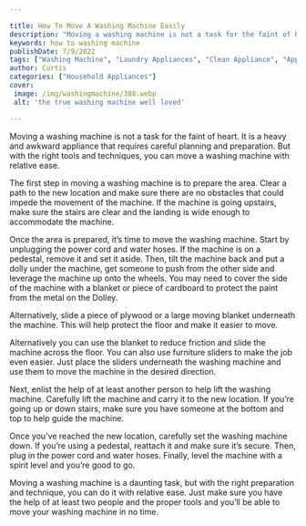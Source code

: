 ```yaml
---

title: How To Move A Washing Machine Easily
description: "Moving a washing machine is not a task for the faint of heart. It is a heavy and awkward appliance that requires careful planning ...find out now"
keywords: how to washing machine
publishDate: 7/9/2022
tags: ["Washing Machine", "Laundry Appliances", "Clean Appliance", "Appliance Guide"]
author: Curtis
categories: ["Household Appliances"]
cover: 
 image: /img/washingmachine/388.webp
 alt: 'the true washing machine well loved'

---
```


Moving a washing machine is not a task for the faint of heart. It is a heavy and awkward appliance that requires careful planning and preparation. But with the right tools and techniques, you can move a washing machine with relative ease.

The first step in moving a washing machine is to prepare the area. Clear a path to the new location and make sure there are no obstacles that could impede the movement of the machine. If the machine is going upstairs, make sure the stairs are clear and the landing is wide enough to accommodate the machine.

Once the area is prepared, it’s time to move the washing machine. Start by unplugging the power cord and water hoses. If the machine is on a pedestal, remove it and set it aside. Then, tilt the machine back and put a dolly under the machine, get someone to push from the other side and leverage the machine up onto the wheels. You may need to cover the side of the machine with a blanket or piece of cardboard to protect the paint from the metal on the Dolley.

Alternatively, slide a piece of plywood or a large moving blanket underneath the machine. This will help protect the floor and make it easier to move.

Alternatively you can use the blanket to reduce friction and slide the machine across the floor. You can also use furniture sliders to make the job even easier. Just place the sliders underneath the washing machine and use them to move the machine in the desired direction.

Next, enlist the help of at least another person to help lift the washing machine. Carefully lift the machine and carry it to the new location. If you’re going up or down stairs, make sure you have someone at the bottom and top to help guide the machine.

Once you’ve reached the new location, carefully set the washing machine down. If you’re using a pedestal, reattach it and make sure it’s secure. Then, plug in the power cord and water hoses. Finally, level the machine with a spirit level and you’re good to go.

Moving a washing machine is a daunting task, but with the right preparation and technique, you can do it with relative ease. Just make sure you have the help of at least two people and the proper tools and you’ll be able to move your washing machine in no time.
